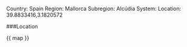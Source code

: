Country: Spain
Region: Mallorca
Subregion: Alcúdia
System:
Location: 39.8833416,3.1820572

###Location

{{ map }}
